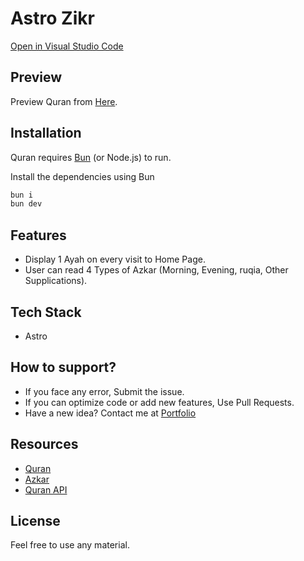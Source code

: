 # Astro Zikr

[Open in Visual Studio Code](https://github.dev/RayyanNafees/astro-zikr)

## Preview

Preview Quran from [Here](https://astro-zikr.netlify.app).

## Installation

Quran requires [Bun](https://bun.sh/) (or Node.js) to run.

Install the dependencies using Bun

```sh
bun i
bun dev
```

## Features

- Display 1 Ayah on every visit to Home Page.
- User can read 4 Types of Azkar (Morning, Evening, ruqia, Other Supplications).

## Tech Stack

- Astro

## How to support?

- If you face any error, Submit the issue.
- If you can optimize code or add new features, Use Pull Requests.
- Have a new idea? Contact me at [Portfolio](https://rayyannafees.github.io)

## Resources

- [Quran](https://github.com/marwanzayed-coder/quran/)
- [Azkar](https://github.com/osamayy/azkar-db)
- [Quran API](/src/data/quran.json)

## License

Feel free to use any material.
